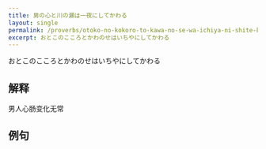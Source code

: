 ```yaml
---
title: 男の心と川の瀬は一夜にしてかわる
layout: single
permalink: /proverbs/otoko-no-kokoro-to-kawa-no-se-wa-ichiya-ni-shite-kawaru
excerpt: おとこのこころとかわのせはいちやにしてかわる
---
```


おとこのこころとかわのせはいちやにしてかわる

## 解释

男人心肠变化无常

## 例句

